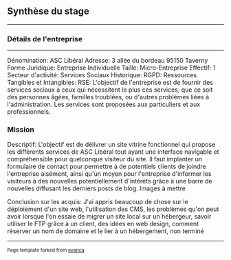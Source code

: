 ## Synthèse du stage

---

### Détails de l'entreprise



---
Dénomination: ASC Libéral
Adresse: 3 allée du bordeau 95150 Taverny
Forme Juridique: Entreprise Individuelle
Taille: Micro-Entreprise
Effectif: 1
Secteur d'activité: Services Sociaux
Historique:
RGPD:
Ressources Tangibles et Intangibles:
RSE: L'objectif de l'entreprise est de fournir des services sociaux à ceux qui nécessitent le plus ces services,
     que ce soit des personnes âgées, familles troublées, ou d'autres problèmes liées à l'administration.
     Les services sont proposées aux particuliers et aux professionnels.

### Mission

Descriptif: L'objectif est de délivrer un site vitrine fonctionnel qui propose les différents services de ASC Libéral
            tout ayant une interface navigable et compréhensible pour quelconque visiteur du site. Il faut implanter un
            formulaire de contact pour permettre à de potentiels clients de joindre l'entreprise aisément, ainsi qu'un
            moyen pour l'entreprise d'informer les visiteurs à des nouvelles potentiellement d'intérêts grâce à une barre
            de nouvelles diffusant les derniers posts de blog.
            Images à mettre

Conclusion sur les acquis: J'ai appris beaucoup de chose sur le déploiement d'un site web, l'utilisation des CMS, les problèmes
                           qu'on peut avoir lorsque l'on essaie de migrer un site local sur un hébergeur, savoir utiliser le FTP grâce
                           à un client, des idées en web design, comment réserver un nom de domaine et le lier à un hébergement,
                           non terminé


---
<p style="font-size:11px">Page template forked from <a href="https://github.com/evanca/quick-portfolio">evanca</a></p>
<!-- Remove above link if you don't want to attibute -->
